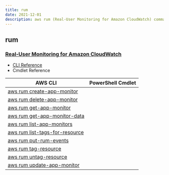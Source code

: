```yaml
---
title: rum
date: 2021-12-01
description: aws rum (Real-User Monitoring for Amazon CloudWatch) command/cmdlet list.
---
```


## rum

### [Real-User Monitoring for Amazon CloudWatch](https://aws.amazon.com/cloudwatch/)

* [CLI Reference](https://docs.aws.amazon.com/cli/latest/reference/rum/index.html)
* Cmdlet Reference

|AWS CLI|PowerShell Cmdlet|
|----|----|
|[aws rum create-app-monitor](https://docs.aws.amazon.com/cli/latest/reference/rum/create-app-monitor.html)||
|[aws rum delete-app-monitor](https://docs.aws.amazon.com/cli/latest/reference/rum/delete-app-monitor.html)||
|[aws rum get-app-monitor](https://docs.aws.amazon.com/cli/latest/reference/rum/get-app-monitor.html)||
|[aws rum get-app-monitor-data](https://docs.aws.amazon.com/cli/latest/reference/rum/get-app-monitor-data.html)||
|[aws rum list-app-monitors](https://docs.aws.amazon.com/cli/latest/reference/rum/list-app-monitors.html)||
|[aws rum list-tags-for-resource](https://docs.aws.amazon.com/cli/latest/reference/rum/list-tags-for-resource.html)||
|[aws rum put-rum-events](https://docs.aws.amazon.com/cli/latest/reference/rum/put-rum-events.html)||
|[aws rum tag-resource](https://docs.aws.amazon.com/cli/latest/reference/rum/tag-resource.html)||
|[aws rum untag-resource](https://docs.aws.amazon.com/cli/latest/reference/rum/untag-resource.html)||
|[aws rum update-app-monitor](https://docs.aws.amazon.com/cli/latest/reference/rum/update-app-monitor.html)||

